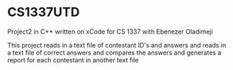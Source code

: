 # CS1337UTD
Project2 in C++ written on xCode for CS 1337 with Ebenezer Oladimeji

This project reads in a text file of contestant ID's and answers and reads in a text file of correct answers and compares the answers and generates a report for each contestant in another text file
